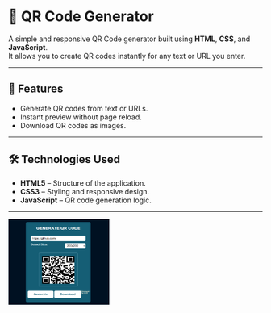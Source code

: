 # 📱 QR Code Generator

A simple and responsive QR Code generator built using **HTML**, **CSS**, and **JavaScript**.  
It allows you to create QR codes instantly for any text or URL you enter.

---

## 🚀 Features
- Generate QR codes from text or URLs.
- Instant preview without page reload.
- Download QR codes as images.

---

## 🛠️ Technologies Used
- **HTML5** – Structure of the application.
- **CSS3** – Styling and responsive design.
- **JavaScript** – QR code generation logic.

---
<img width="200" height="170" src="image/Screenshot (72).png">


